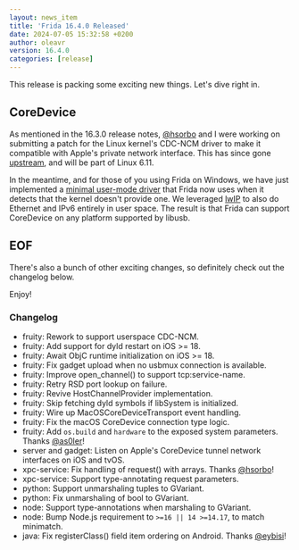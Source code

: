 ```yaml
---
layout: news_item
title: 'Frida 16.4.0 Released'
date: 2024-07-05 15:32:58 +0200
author: oleavr
version: 16.4.0
categories: [release]
---
```


This release is packing some exciting new things. Let's dive right in.

## CoreDevice

As mentioned in the 16.3.0 release notes, [@hsorbo][] and I were working on
submitting a patch for the Linux kernel's CDC-NCM driver to make it compatible
with Apple's private network interface. This has since gone [upstream][], and
will be part of Linux 6.11.

In the meantime, and for those of you using Frida on Windows, we have just
implemented a [minimal user-mode driver][] that Frida now uses when it detects
that the kernel doesn't provide one. We leveraged [lwIP][] to also do Ethernet
and IPv6 entirely in user space. The result is that Frida can support CoreDevice
on any platform supported by libusb.

## EOF

There's also a bunch of other exciting changes, so definitely check out the
changelog below.

Enjoy!

### Changelog

- fruity: Rework to support userspace CDC-NCM.
- fruity: Add support for dyld restart on iOS >= 18.
- fruity: Await ObjC runtime initialization on iOS >= 18.
- fruity: Fix gadget upload when no usbmux connection is available.
- fruity: Improve open_channel() to support tcp:service-name.
- fruity: Retry RSD port lookup on failure.
- fruity: Revive HostChannelProvider implementation.
- fruity: Skip fetching dyld symbols if libSystem is initialized.
- fruity: Wire up MacOSCoreDeviceTransport event handling.
- fruity: Fix the macOS CoreDevice connection type logic.
- fruity: Add `os.build` and `hardware` to the exposed system parameters. Thanks
  [@as0ler][]!
- server and gadget: Listen on Apple's CoreDevice tunnel network interfaces on
  iOS and tvOS.
- xpc-service: Fix handling of request() with arrays. Thanks [@hsorbo][]!
- xpc-service: Support type-annotating request parameters.
- python: Support unmarshaling tuples to GVariant.
- python: Fix unmarshaling of bool to GVariant.
- node: Support type-annotations when marshaling to GVariant.
- node: Bump Node.js requirement to `>=16 || 14 >=14.17`, to match minimatch.
- java: Fix registerClass() field item ordering on Android. Thanks [@eybisi][]!


[@hsorbo]: https://twitter.com/hsorbo
[upstream]: https://github.com/torvalds/linux/commit/3ec8d7572a69d142d49f52b28ce8d84e5fef9131
[minimal user-mode driver]: https://github.com/frida/frida-core/blob/31188db39a7c9ae24f640a34b3fdf701f4a93bb3/src/fruity/ncm.vala
[lwIP]: https://savannah.nongnu.org/projects/lwip/
[@as0ler]: https://twitter.com/as0ler
[@eybisi]: https://github.com/eybisi
